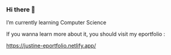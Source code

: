 ### Hi there 👋

I’m currently learning Computer Science

If you wanna learn more about it, you should visit my eportfolio :

https://justine-eportfolio.netlify.app/
